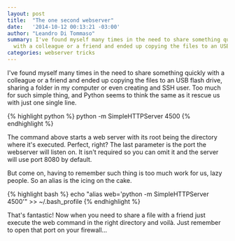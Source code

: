 ```yaml
---
layout: post
title:  "The one second webserver"
date:   '2014-10-12 00:13:21 -03:00'
author: "Leandro Di Tommaso"
summary: I've found myself many times in the need to share something quickly
  with a colleague or a friend and ended up copying the files to an USB flash drive,
categories: webserver tricks
---
```


I've found myself many times in the need to share something quickly with a
colleague or a friend and ended up copying the files to an USB flash drive,
sharing a folder in my computer or even creating and SSH user. Too much for such
simple thing, and Python seems to think the same as it rescue us with just one
single line.

{% highlight python %}
python -m SimpleHTTPServer 4500
{% endhighlight %}

The command above starts a web server with its root being the directory where
it's executed. Perfect, right? The last parameter is the port the webserver will
listen on. It isn't required so you can omit it and the server will use port
8080 by default.

But come on, having to remember such thing is too much work for us, lazy people.
So an alias is the icing on the cake.

{% highlight bash %}
echo "alias web='python -m SimpleHTTPServer 4500'" >> ~/.bash_profile
{% endhighlight %}

That's fantastic! Now when you need to share a file with a friend just execute
the web command in the right directory and voilà. Just remember to open that
port on your firewall...
